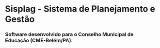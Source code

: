# Sisplag - Sistema de Planejamento e Gestão

### Software desenvolvido para o Conselho Municipal de Educação (CME-Belém/PA).
